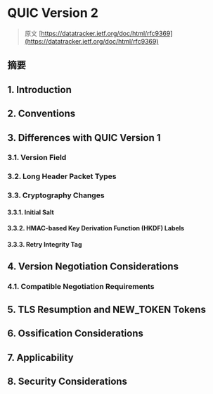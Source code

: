 # QUIC Version 2

> 原文 [https://datatracker.ietf.org/doc/html/rfc9369](https://datatracker.ietf.org/doc/html/rfc9369)

## 摘要

## 1. Introduction

## 2. Conventions

## 3. Differences with QUIC Version 1

### 3.1. Version Field

### 3.2. Long Header Packet Types

### 3.3. Cryptography Changes

#### 3.3.1. Initial Salt

#### 3.3.2. HMAC-based Key Derivation Function (HKDF) Labels

#### 3.3.3. Retry Integrity Tag

## 4. Version Negotiation Considerations

### 4.1. Compatible Negotiation Requirements

## 5. TLS Resumption and NEW_TOKEN Tokens

## 6. Ossification Considerations

## 7. Applicability

## 8. Security Considerations

